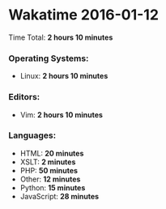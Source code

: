 # Wakatime 2016-01-12

Time Total: **2 hours 10 minutes**

### Operating Systems:
- Linux: **2 hours 10 minutes** 

### Editors:
- Vim: **2 hours 10 minutes** 

### Languages:
- HTML: **20 minutes** 
- XSLT: **2 minutes** 
- PHP: **50 minutes** 
- Other: **12 minutes** 
- Python: **15 minutes** 
- JavaScript: **28 minutes** 


